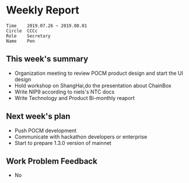 # Weekly Report
```
Time	2019.07.26 ~ 2019.08.01
Circle	CCCc
Role	Secretary
Name	Pen
```
## This week's summary
- Organization meeting to review POCM product design and start the UI design
- Hold workshop on ShangHai,do the presentation about ChainBox
- Write NIP9 according to niels's NTC docs
- Write Technology and Product Bi-monthly reaport
## Next week's plan
- Push POCM development
- Communicate with hackathon developers or enterprise
- Start to prepare 1.3.0 version of mainnet
## Work Problem Feedback
- No

